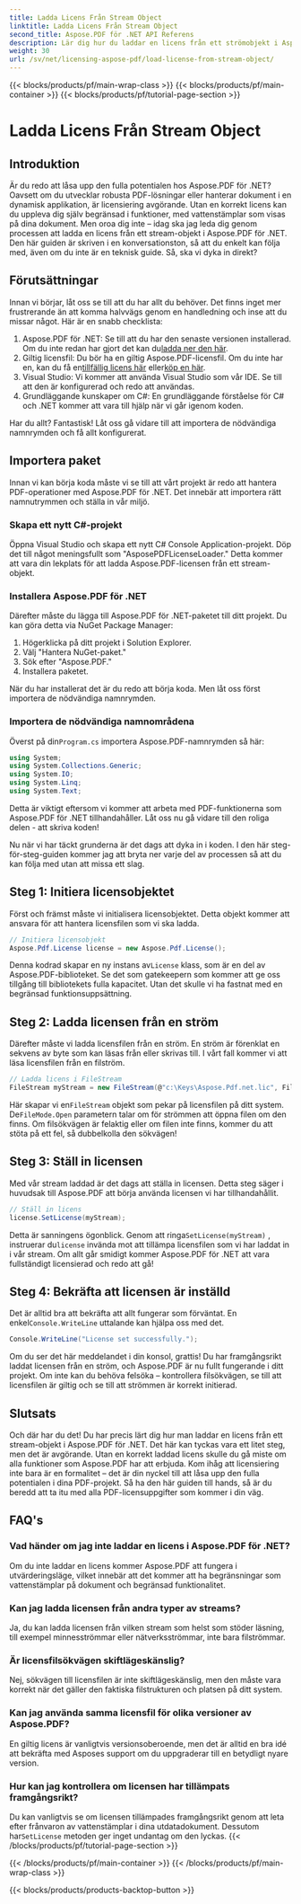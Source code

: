```yaml
---
title: Ladda Licens Från Stream Object
linktitle: Ladda Licens Från Stream Object
second_title: Aspose.PDF för .NET API Referens
description: Lär dig hur du laddar en licens från ett strömobjekt i Aspose.PDF för .NET med den här omfattande, steg-för-steg-guiden.
weight: 30
url: /sv/net/licensing-aspose-pdf/load-license-from-stream-object/
---
```


{{< blocks/products/pf/main-wrap-class >}}
{{< blocks/products/pf/main-container >}}
{{< blocks/products/pf/tutorial-page-section >}}

# Ladda Licens Från Stream Object

## Introduktion

Är du redo att låsa upp den fulla potentialen hos Aspose.PDF för .NET? Oavsett om du utvecklar robusta PDF-lösningar eller hanterar dokument i en dynamisk applikation, är licensiering avgörande. Utan en korrekt licens kan du uppleva dig själv begränsad i funktioner, med vattenstämplar som visas på dina dokument. Men oroa dig inte – idag ska jag leda dig genom processen att ladda en licens från ett stream-objekt i Aspose.PDF för .NET. Den här guiden är skriven i en konversationston, så att du enkelt kan följa med, även om du inte är en teknisk guide. Så, ska vi dyka in direkt?

## Förutsättningar

Innan vi börjar, låt oss se till att du har allt du behöver. Det finns inget mer frustrerande än att komma halvvägs genom en handledning och inse att du missar något. Här är en snabb checklista:

1.  Aspose.PDF för .NET: Se till att du har den senaste versionen installerad. Om du inte redan har gjort det kan du[ladda ner den här](https://releases.aspose.com/pdf/net/).
2. Giltig licensfil: Du bör ha en giltig Aspose.PDF-licensfil. Om du inte har en, kan du få en[tillfällig licens här](https://purchase.aspose.com/temporary-license/) eller[köp en här](https://purchase.aspose.com/buy).
3. Visual Studio: Vi kommer att använda Visual Studio som vår IDE. Se till att den är konfigurerad och redo att användas.
4. Grundläggande kunskaper om C#: En grundläggande förståelse för C# och .NET kommer att vara till hjälp när vi går igenom koden.

Har du allt? Fantastisk! Låt oss gå vidare till att importera de nödvändiga namnrymden och få allt konfigurerat.

## Importera paket

Innan vi kan börja koda måste vi se till att vårt projekt är redo att hantera PDF-operationer med Aspose.PDF för .NET. Det innebär att importera rätt namnutrymmen och ställa in vår miljö.

### Skapa ett nytt C#-projekt

Öppna Visual Studio och skapa ett nytt C# Console Application-projekt. Döp det till något meningsfullt som "AsposePDFLicenseLoader." Detta kommer att vara din lekplats för att ladda Aspose.PDF-licensen från ett stream-objekt.

### Installera Aspose.PDF för .NET

Därefter måste du lägga till Aspose.PDF för .NET-paketet till ditt projekt. Du kan göra detta via NuGet Package Manager:

1. Högerklicka på ditt projekt i Solution Explorer.
2. Välj "Hantera NuGet-paket."
3. Sök efter "Aspose.PDF."
4. Installera paketet.

När du har installerat det är du redo att börja koda. Men låt oss först importera de nödvändiga namnrymden.

### Importera de nödvändiga namnområdena

 Överst på din`Program.cs` importera Aspose.PDF-namnrymden så här:

```csharp
using System;
using System.Collections.Generic;
using System.IO;
using System.Linq;
using System.Text;
```

Detta är viktigt eftersom vi kommer att arbeta med PDF-funktionerna som Aspose.PDF för .NET tillhandahåller. Låt oss nu gå vidare till den roliga delen - att skriva koden!

Nu när vi har täckt grunderna är det dags att dyka in i koden. I den här steg-för-steg-guiden kommer jag att bryta ner varje del av processen så att du kan följa med utan att missa ett slag.

## Steg 1: Initiera licensobjektet

Först och främst måste vi initialisera licensobjektet. Detta objekt kommer att ansvara för att hantera licensfilen som vi ska ladda.

```csharp
// Initiera licensobjekt
Aspose.Pdf.License license = new Aspose.Pdf.License();
```

Denna kodrad skapar en ny instans av`License` klass, som är en del av Aspose.PDF-biblioteket. Se det som gatekeepern som kommer att ge oss tillgång till bibliotekets fulla kapacitet. Utan det skulle vi ha fastnat med en begränsad funktionsuppsättning.

## Steg 2: Ladda licensen från en ström

Därefter måste vi ladda licensfilen från en ström. En ström är förenklat en sekvens av byte som kan läsas från eller skrivas till. I vårt fall kommer vi att läsa licensfilen från en filström.

```csharp
// Ladda licens i FileStream
FileStream myStream = new FileStream(@"c:\Keys\Aspose.Pdf.net.lic", FileMode.Open);
```

 Här skapar vi en`FileStream` objekt som pekar på licensfilen på ditt system. De`FileMode.Open` parametern talar om för strömmen att öppna filen om den finns. Om filsökvägen är felaktig eller om filen inte finns, kommer du att stöta på ett fel, så dubbelkolla den sökvägen!

## Steg 3: Ställ in licensen

Med vår stream laddad är det dags att ställa in licensen. Detta steg säger i huvudsak till Aspose.PDF att börja använda licensen vi har tillhandahållit.

```csharp
// Ställ in licens
license.SetLicense(myStream);
```

Detta är sanningens ögonblick. Genom att ringa`SetLicense(myStream)` , instruerar du`license` invända mot att tillämpa licensfilen som vi har laddat in i vår stream. Om allt går smidigt kommer Aspose.PDF för .NET att vara fullständigt licensierad och redo att gå!

## Steg 4: Bekräfta att licensen är inställd

 Det är alltid bra att bekräfta att allt fungerar som förväntat. En enkel`Console.WriteLine` uttalande kan hjälpa oss med det.

```csharp
Console.WriteLine("License set successfully.");
```

Om du ser det här meddelandet i din konsol, grattis! Du har framgångsrikt laddat licensen från en ström, och Aspose.PDF är nu fullt fungerande i ditt projekt. Om inte kan du behöva felsöka – kontrollera filsökvägen, se till att licensfilen är giltig och se till att strömmen är korrekt initierad.

## Slutsats

Och där har du det! Du har precis lärt dig hur man laddar en licens från ett stream-objekt i Aspose.PDF för .NET. Det här kan tyckas vara ett litet steg, men det är avgörande. Utan en korrekt laddad licens skulle du gå miste om alla funktioner som Aspose.PDF har att erbjuda. Kom ihåg att licensiering inte bara är en formalitet – det är din nyckel till att låsa upp den fulla potentialen i dina PDF-projekt. Så ha den här guiden till hands, så är du beredd att ta itu med alla PDF-licensuppgifter som kommer i din väg.

## FAQ's

### Vad händer om jag inte laddar en licens i Aspose.PDF för .NET?  
Om du inte laddar en licens kommer Aspose.PDF att fungera i utvärderingsläge, vilket innebär att det kommer att ha begränsningar som vattenstämplar på dokument och begränsad funktionalitet.

### Kan jag ladda licensen från andra typer av streams?  
Ja, du kan ladda licensen från vilken stream som helst som stöder läsning, till exempel minnesströmmar eller nätverksströmmar, inte bara filströmmar.

### Är licensfilsökvägen skiftlägeskänslig?  
Nej, sökvägen till licensfilen är inte skiftlägeskänslig, men den måste vara korrekt när det gäller den faktiska filstrukturen och platsen på ditt system.

### Kan jag använda samma licensfil för olika versioner av Aspose.PDF?  
En giltig licens är vanligtvis versionsoberoende, men det är alltid en bra idé att bekräfta med Asposes support om du uppgraderar till en betydligt nyare version.

### Hur kan jag kontrollera om licensen har tillämpats framgångsrikt?  
 Du kan vanligtvis se om licensen tillämpades framgångsrikt genom att leta efter frånvaron av vattenstämplar i dina utdatadokument. Dessutom har`SetLicense` metoden ger inget undantag om den lyckas.
{{< /blocks/products/pf/tutorial-page-section >}}

{{< /blocks/products/pf/main-container >}}
{{< /blocks/products/pf/main-wrap-class >}}

{{< blocks/products/products-backtop-button >}}
